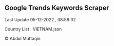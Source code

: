 

## Google Trends Keywords Scraper 
 
Last Update 05-12-2022 , 08:58:32

Country List :
VIETNAM.json



© Abdul Muttaqin 
